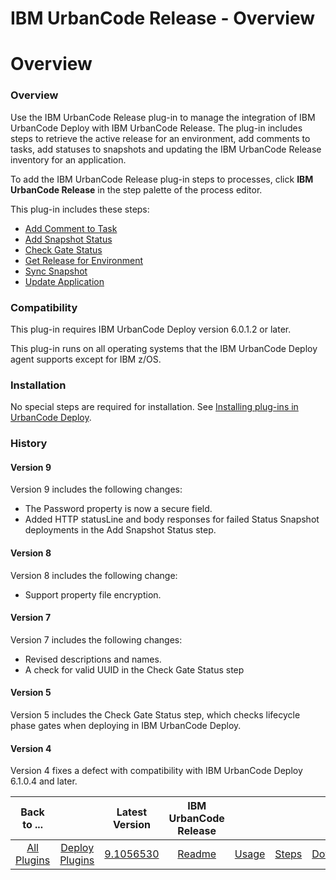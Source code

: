 
IBM UrbanCode Release - Overview
================================

# Overview


### Overview




Use the IBM UrbanCode Release plug-in to manage the integration of IBM UrbanCode Deploy with IBM UrbanCode Release. The plug-in includes steps to retrieve the active release for an environment, add comments to tasks, add statuses to snapshots and updating the IBM UrbanCode Release inventory for an application.

To add the IBM UrbanCode Release plug-in steps to processes, click **IBM UrbanCode Release** in the step palette of the process editor.

This plug-in includes these steps:

* [Add Comment to Task](#install_application " Add Comment to Task")
* [Add Snapshot Status](#add_snap_shot_status "Add Snapshot Status")
* [Check Gate Status](#check_gate_status "Check Gate Status")
* [Get Release for Environment](#get_release_for_environment "Get Release for Environment")
* [Sync Snapshot](#sync_snapshot "Sync Snapshot Status")
* [Update Application](#update_application "Update Application")

### Compatibility

This plug-in requires IBM UrbanCode Deploy version 6.0.1.2 or later.

This plug-in runs on all operating systems that the IBM UrbanCode Deploy agent supports except for IBM z/OS.

### Installation

No special steps are required for installation. See [Installing plug-ins in UrbanCode Deploy](https://community.ibm.com/community/user/wasdevops/blogs/laurel-dickson-bull1/2022/06/13/install-plugins "Installing plug-ins in UrbanCode Deploy").

### History

#### Version 9

Version 9 includes the following changes:

* The Password property is now a secure field.
* Added HTTP statusLine and body responses for failed Status Snapshot deployments in the Add Snapshot Status step.

#### Version 8

Version 8 includes the following change:

* Support property file encryption.

#### Version 7

Version 7 includes the following changes:

* Revised descriptions and names.
* A check for valid UUID in the Check Gate Status step

#### Version 5

Version 5 includes the Check Gate Status step, which checks lifecycle phase gates when deploying in IBM UrbanCode Deploy.

#### Version 4

Version 4 fixes a defect with compatibility with IBM UrbanCode Deploy 6.1.0.4 and later.


|Back to ...||Latest Version|IBM UrbanCode Release ||||
| :---: | :---: | :---: | :---: | :---: | :---: | :---: |
|[All Plugins](../../index.md)|[Deploy Plugins](../README.md)|[9.1056530](https://raw.githubusercontent.com/UrbanCode/IBM-UCD-PLUGINS/main/files/ucr-plugin/ucr-plugin-9.1056530.zip)|[Readme](README.md)|[Usage](usage.md)|[Steps](steps.md)|[Downloads](downloads.md)|
